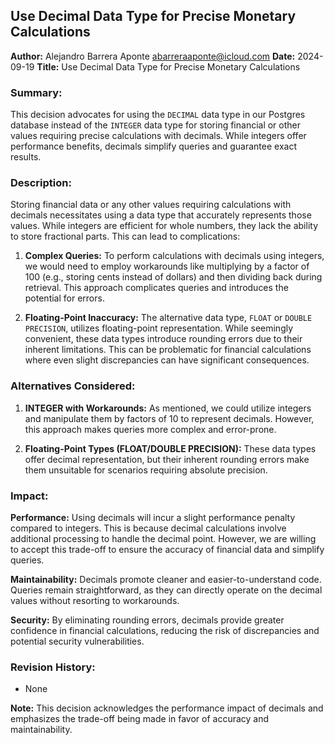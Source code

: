 ## Use Decimal Data Type for Precise Monetary Calculations

**Author:** Alejandro Barrera Aponte <abarreraaponte@icloud.com>
**Date:** 2024-09-19
**Title:** Use Decimal Data Type for Precise Monetary Calculations

### Summary:

This decision advocates for using the `DECIMAL` data type in our Postgres database instead of the `INTEGER` data type for storing financial or other values requiring precise calculations with decimals. While integers offer performance benefits, decimals simplify queries and guarantee exact results.

### Description:

Storing financial data or any other values requiring calculations with decimals necessitates using a data type that accurately represents those values. While integers are efficient for whole numbers, they lack the ability to store fractional parts. This can lead to complications:

1. **Complex Queries:** To perform calculations with decimals using integers, we would need to employ workarounds like multiplying by a factor of 100 (e.g., storing cents instead of dollars) and then dividing back during retrieval. This approach complicates queries and introduces the potential for errors.

2. **Floating-Point Inaccuracy:** The alternative data type, `FLOAT` or `DOUBLE PRECISION`, utilizes floating-point representation. While seemingly convenient, these data types introduce rounding errors due to their inherent limitations. This can be problematic for financial calculations where even slight discrepancies can have significant consequences.

### Alternatives Considered:

1. **INTEGER with Workarounds:** As mentioned, we could utilize integers and manipulate them by factors of 10 to represent decimals. However, this approach makes queries more complex and error-prone.

2. **Floating-Point Types (FLOAT/DOUBLE PRECISION):** These data types offer decimal representation, but their inherent rounding errors make them unsuitable for scenarios requiring absolute precision.

### Impact:

**Performance:** Using decimals will incur a slight performance penalty compared to integers. This is because decimal calculations involve additional processing to handle the decimal point. However, we are willing to accept this trade-off to ensure the accuracy of financial data and simplify queries.

**Maintainability:** Decimals promote cleaner and easier-to-understand code. Queries remain straightforward, as they can directly operate on the decimal values without resorting to workarounds. 

**Security:** By eliminating rounding errors, decimals provide greater confidence in financial calculations, reducing the risk of discrepancies and potential security vulnerabilities.

### Revision History:

* None

**Note:** This decision acknowledges the performance impact of decimals and emphasizes the trade-off being made in favor of accuracy and maintainability.